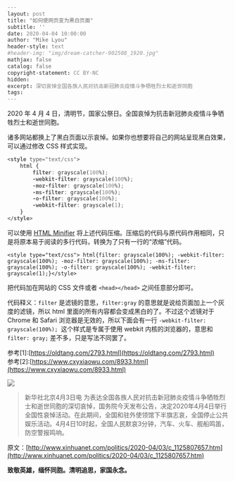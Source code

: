 ```yaml
---
layout: post
title: "如何使网页变为黑白页面"
subtitle: ''
date: 2020-04-04 10:00:00
author: "Mike Lyou"
header-style: text
#header-img: "img/dream-catcher-902508_1920.jpg"
mathjax: false
catalog: false
copyright-statement: CC BY-NC
hidden:
excerpt: 深切哀悼全国各族人民对抗击新冠肺炎疫情斗争牺牲烈士和逝世同胞
tags:
---
```


<style type="text/css"> html{filter: grayscale(100%); -webkit-filter: grayscale(100%); -moz-filter: grayscale(100%); -ms-filter: grayscale(100%); -o-filter: grayscale(100%); -webkit-filter: grayscale(1);}</style>

<!-- more -->

2020 年 4 月 4 日，清明节，国家公祭日。全国哀悼为抗击新冠肺炎疫情斗争牺牲烈士和逝世同胞。

诸多网站都换上了黑白页面以示哀悼。如果你也想要将自己的网站呈现黑白效果，可以通过修改 CSS 样式实现。


```html
<style type="text/css">
    html {
        filter: grayscale(100%);
        -webkit-filter: grayscale(100%);
        -moz-filter: grayscale(100%);
        -ms-filter: grayscale(100%);
        -o-filter: grayscale(100%);
        -webkit-filter: grayscale(1);
    }
</style>
```

可以使用 [HTML Minifier](https://www.willpeavy.com/tools/minifier/) 将上述代码压缩。压缩后的代码与原代码作用相同，只是将原本易于阅读的多行代码，转换为了只有一行的“浓缩”代码。

```
<style type="text/css"> html{filter: grayscale(100%); -webkit-filter: grayscale(100%); -moz-filter: grayscale(100%); -ms-filter: grayscale(100%); -o-filter: grayscale(100%); -webkit-filter: grayscale(1);}</style>
```

把代码加在网站的 CSS 文件或者 `<head></head>` 之间任意部分即可。

代码释义：`filter` 是滤镜的意思，`filter:gray` 的意思就是说给页面加上一个灰度的滤镜，所以 html 里面的所有内容都会变成黑白的了。不过这个滤镜对于 Chrome 和 Safari 浏览器是无效的，所以下面会有一行 `-webkit-filter: grayscale(100%); `这个样式是专属于使用 webkit 内核的浏览器的，意思和 `filter: gray;` 差不多，只是写法不同罢了。

参考[1]:[https://oldtang.com/2793.html](https://oldtang.com/2793.html)  
参考[2]:[https://www.cxyxiaowu.com/8933.html](https://www.cxyxiaowu.com/8933.html)

![](http://www.xinhuanet.com/politics/2020-04/03/1125807657_15858737649811n.jpg)

>新华社北京4月3日电 为表达全国各族人民对抗击新冠肺炎疫情斗争牺牲烈士和逝世同胞的深切哀悼，国务院今天发布公告，决定2020年4月4日举行全国性哀悼活动。在此期间，全国和驻外使领馆下半旗志哀，全国停止公共娱乐活动。4月4日10时起，全国人民默哀3分钟，汽车、火车、舰船鸣笛，防空警报鸣响。

原文：[http://www.xinhuanet.com/politics/2020-04/03/c_1125807657.htm](http://www.xinhuanet.com/politics/2020-04/03/c_1125807657.htm)



**致敬英雄，缅怀同胞。清明追思，家国永念。**
